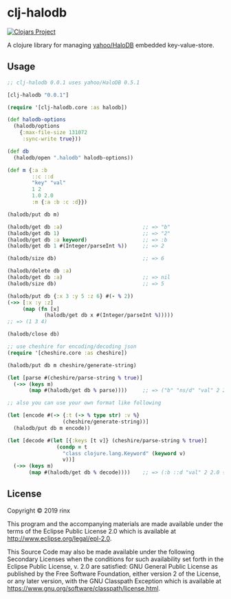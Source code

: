# clj-halodb
[![Clojars Project](https://img.shields.io/clojars/v/clj-halodb.svg)](https://clojars.org/clj-halodb)

A clojure library for managing [yahoo/HaloDB](https://github.com/yahoo/HaloDB) embedded key-value-store.

## Usage

```clojure
;; clj-halodb 0.0.1 uses yahoo/HaloDB 0.5.1

[clj-halodb "0.0.1"]
```

```clojure
(require '[clj-halodb.core :as halodb])

(def halodb-options
  (halodb/options
    {:max-file-size 131072
     :sync-write true}))

(def db
  (halodb/open ".halodb" halodb-options))

(def m {:a :b
        ::c ::d
        "key" "val"
        1 2
        1.0 2.0
        :m {:a :b :c :d}})

(halodb/put db m)

(halodb/get db :a)                          ;; => "b"
(halodb/get db 1)                           ;; => "2"
(halodb/get db :a keyword)                  ;; => :b
(halodb/get db 1 #(Integer/parseInt %))     ;; => 2

(halodb/size db)                            ;; => 6

(halodb/delete db :a)
(halodb/get db :a)                          ;; => nil
(halodb/size db)                            ;; => 5

(halodb/put db {:x 3 :y 5 :z 6} #(- % 2))
(->> [:x :y :z]
     (map (fn [x]
            (halodb/get db x #(Integer/parseInt %)))))
;; => (1 3 4)

(halodb/close db)

```

```clojure
;; use cheshire for encoding/decoding json
(require '[cheshire.core :as cheshire])

(halodb/put db m cheshire/generate-string)

(let [parse #(cheshire/parse-string % true)]
  (->> (keys m)
       (map #(halodb/get db % parse))))     ;; => ("b" "ns/d" "val" 2 2.0 {:a "b", :c "d"})

```

```clojure
;; also you can use your own format like following

(let [encode #(-> {:t (-> % type str) :v %}
                  (cheshire/generate-string))]
  (halodb/put db m encode))

(let [decode #(let [{:keys [t v]} (cheshire/parse-string % true)]
                (condp = t
                  "class clojure.lang.Keyword" (keyword v)
                  v))]
  (->> (keys m)
       (map #(halodb/get db % decode))))    ;; => (:b ::d "val" 2 2.0 {:a "b", :c "d"})

```


## License

Copyright © 2019 rinx

This program and the accompanying materials are made available under the
terms of the Eclipse Public License 2.0 which is available at
http://www.eclipse.org/legal/epl-2.0.

This Source Code may also be made available under the following Secondary
Licenses when the conditions for such availability set forth in the Eclipse
Public License, v. 2.0 are satisfied: GNU General Public License as published by
the Free Software Foundation, either version 2 of the License, or
any later version, with the GNU Classpath Exception which is available
at https://www.gnu.org/software/classpath/license.html.
